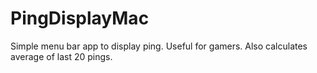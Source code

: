 PingDisplayMac
==============

Simple menu bar app to display ping. Useful for gamers.
Also calculates average of last 20 pings.
